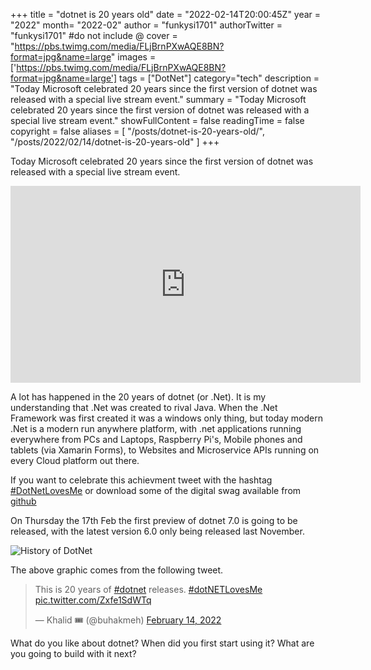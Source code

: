 +++
title = "dotnet is 20 years old"
date = "2022-02-14T20:00:45Z"
year = "2022"
month= "2022-02"
author = "funkysi1701"
authorTwitter = "funkysi1701" #do not include @
cover = "https://pbs.twimg.com/media/FLjBrnPXwAQE8BN?format=jpg&name=large"
images = ['https://pbs.twimg.com/media/FLjBrnPXwAQE8BN?format=jpg&name=large']
tags = ["DotNet"]
category="tech"
description =  "Today Microsoft celebrated 20 years since the first version of dotnet was released with a special live stream event."
summary = "Today Microsoft celebrated 20 years since the first version of dotnet was released with a special live stream event."
showFullContent = false
readingTime = false
copyright = false
aliases = [
    "/posts/dotnet-is-20-years-old/",
    "/posts/2022/02/14/dotnet-is-20-years-old"
]
+++

Today Microsoft celebrated 20 years since the first version of dotnet was released with a special live stream event.

<iframe width="560" height="315" src="https://www.youtube.com/embed/67tCWKnweso" title="YouTube video player" frameborder="0" allow="accelerometer; autoplay; clipboard-write; encrypted-media; gyroscope; picture-in-picture" allowfullscreen></iframe>

A lot has happened in the 20 years of dotnet (or .Net). It is my understanding that .Net was created to rival Java. When the .Net Framework was first created it was a windows only thing, but today modern .Net is a modern run anywhere platform, with .net applications running everywhere from PCs and Laptops, Raspberry Pi's, Mobile phones and tablets (via Xamarin Forms), to Websites and Microservice APIs running on every Cloud platform out there.

If you want to celebrate this achievment tweet with the hashtag [#DotNetLovesMe](https://twitter.com/search?q=%23dotnetlovesme) or download some of the digital swag available from [github](https://github.com/dotnet-presentations/dotNET20th/tree/main/Swag)

On Thursday the 17th Feb the first preview of dotnet 7.0 is going to be released, with the latest version 6.0 only being released last November.

![History of DotNet](https://pbs.twimg.com/media/FLj8kj7XEAcW3ng?format=jpg&name=4096x4096)

The above graphic comes from the following tweet.
<blockquote class="twitter-tweet"><p lang="en" dir="ltr">This is 20 years of <a href="https://twitter.com/hashtag/dotnet?src=hash&amp;ref_src=twsrc%5Etfw">#dotnet</a> releases. <a href="https://twitter.com/hashtag/dotNETLovesMe?src=hash&amp;ref_src=twsrc%5Etfw">#dotNETLovesMe</a> <a href="https://t.co/Zxfe1SdWTq">pic.twitter.com/Zxfe1SdWTq</a></p>&mdash; Khalid 🎟 (@buhakmeh) <a href="https://twitter.com/buhakmeh/status/1493220984916258817?ref_src=twsrc%5Etfw">February 14, 2022</a></blockquote> <script async src="https://platform.twitter.com/widgets.js" charset="utf-8"></script>

What do you like about dotnet? When did you first start using it? What are you going to build with it next?